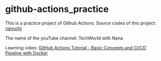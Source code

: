 # github-actions_practice

This is a practice project of Github Actions. Source codes of this project: [nanuchi](https://github.com/nanuchi/my-project)

The name of the youTube channel: TechWorld with Nana

Learning video: [GitHub Actions Tutorial - Basic Concepts and CI/CD Pipeline with Docker](https://www.youtube.com/watch?v=R8_veQiYBjI&feature=youtu.be)
